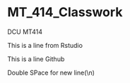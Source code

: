 # MT_414_Classwork

DCU MT414

This is a line from Rstudio

This is a line Github

Double SPace for new line(\n)